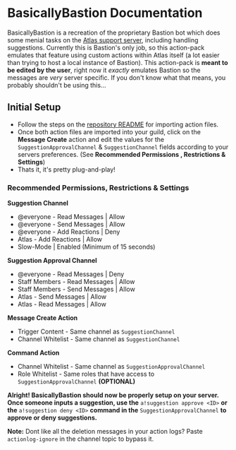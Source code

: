 # BasicallyBastion Documentation
BasicallyBastion is a recreation of the proprietary Bastion bot which does some menial tasks on the [Atlas support server](https://atlasbot.xyz/support), including handling suggestions. Currently this is Bastion's only job, so this action-pack emulates that feature using custom actions within Atlas itself (a lot easier than trying to host a local instance of Bastion). This action-pack is **meant to be edited by the user**, right now it *exactly* emulates Bastion so the messages are *very* server specific. If you don't know what that means, you probably shouldn't be using this...

## Initial Setup
* Follow the steps on the [repository README](https://github.com/doddsy/atlas-custom-actions/blob/master/README.md) for importing action files.
* Once both action files are imported into your guild, click on the **Message Create** action and edit the values for the `SuggestionApprovalChannel` & `SuggestionChannel` fields according to your servers preferences. (See **Recommended Permissions , Restrictions & Settings**)
* Thats it, it's pretty plug-and-play!

### Recommended Permissions, Restrictions & Settings
**Suggestion Channel**
* @everyone - Read Messages | Allow
* @everyone - Send Messages | Allow
* @everyone - Add Reactions | Deny
* Atlas - Add Reactions | Allow
* Slow-Mode | Enabled (Minimum of 15 seconds)

**Suggestion Approval Channel**
* @everyone - Read Messages | Deny
* Staff Members - Read Messages | Allow
* Staff Members - Send Messages | Allow
* Atlas - Send Messages | Allow
* Atlas - Read Messages | Allow

**Message Create Action**
* Trigger Content - Same channel as `SuggestionChannel`
* Channel Whitelist - Same channel as `SuggestionChannel`

**Command Action**
* Channel Whitelist - Same channel as `SuggestionApprovalChannel`
* Role Whitelist - Same roles that have access to `SuggestionApprovalChannel` **(OPTIONAL)**

**Alright! BasicallyBastion should now be properly setup on your server. Once someone inputs a suggestion, use the** `a!suggestion approve <ID>` **or the** `a!suggestion deny <ID>` **command in the** `SuggestionApprovalChannel` **to approve or deny suggestions.**

**Note:** Dont like all the deletion messages in your action logs? Paste `actionlog-ignore` in the channel topic to bypass it.
